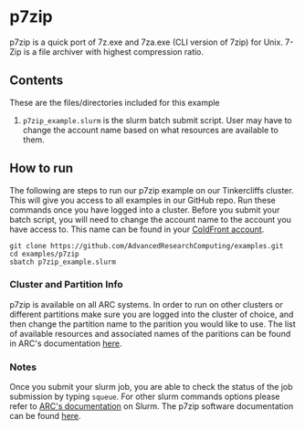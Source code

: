 # p7zip
p7zip is a quick port of 7z.exe and 7za.exe (CLI version of 7zip) for Unix. 7-Zip is a file archiver with highest compression ratio.

## Contents
These are the files/directories included for this example
1. `p7zip_example.slurm` is the slurm batch submit script. User may have to change the account name based on what resources are available to them. 

## How to run
The following are steps to run our p7zip example on our Tinkercliffs cluster. This will give you access to all examples in our GitHub repo. Run these commands once you have logged into a cluster. 
Before you submit your batch script, you will need to change the account name to the account you have access to. This name can be found in your [ColdFront account](https://coldfront.arc.vt.edu/).
```
git clone https://github.com/AdvancedResearchComputing/examples.git
cd examples/p7zip
sbatch p7zip_example.slurm 
```

### Cluster and Partition Info
p7zip is available on all ARC systems. 
In order to run on other clusters or different partitions make sure you are logged into the cluster of choice, and then change the partition name to the parition you would like to use.
The list of available resources and associated names of the paritions can be found in ARC's documentation [here](https://www.docs.arc.vt.edu/resources/compute.html). 

### Notes
Once you submit your slurm job, you are able to check the status of the job submission by typing `squeue`. 
For other slurm commands options please refer to [ARC's documentation](https://www.docs.arc.vt.edu/usage/more-slurm.html#more-slurm) on Slurm.
The p7zip software documentation can be found [here](https://p7zip.sourceforge.net/).

